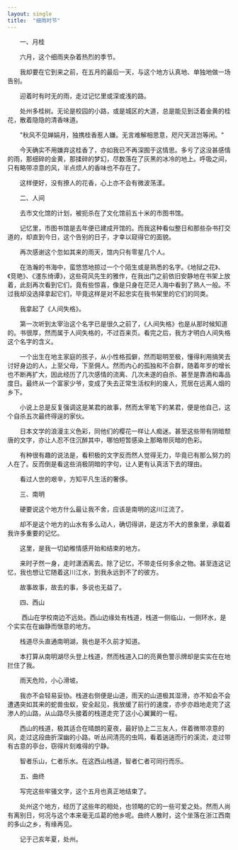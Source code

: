 ```yaml
---
layout: single
title:  "细雨时节"
---
```

&emsp;&emsp;一、月桂

​&emsp;&emsp;六月，这个细雨夹杂着热烈的季节。

&emsp;&emsp;我却要在它到来之前，在五月的最后一天，与这个地方认真地、单独地做一场告别。

&emsp;&emsp;迎着时有时无的雨，走过记忆里或深或浅的路。 

&emsp;&emsp;处州多桂树。无论是校园的小路，或是城区的大道，总是能见到泛着金黄的桂花，散着隐隐的清香味道。

&emsp;&emsp;"秋风不见婵娟月，独携桂香惹人嫌。无言难解相思意，咫尺天涯岂等闲。"

&emsp;&emsp;今天确实不用嫌弃这桂香了，亦如我已不再深囿于这情思。多亏了这没甚感情的雨，那细碎的金黄，那揉碎的梦幻，尽数落在了灰黑的冰冷的地上。呼吸之间，只有略带凉意的风，半点烦人的香味也不存在了。

&emsp;&emsp;这样便好，没有撩人的花香，心上亦不会有微波荡漾。

&emsp;&emsp;二、人间

&emsp;&emsp;去市文化馆的计划，被扼杀在了文化馆前五十米的市图书馆。

&emsp;&emsp;记忆里，市图书馆是去年便已建成开馆的。而我这种看似整日和那些杂书打交道的，却直到今日，这个告别的日子，才幸以窥得它的面貌。

&emsp;&emsp;再次感谢这个忽如其来的雨天，馆内只有零星几个人。

&emsp;&emsp;在浩瀚的书海中，蛮悠悠地掠过一个个陌生或是熟悉的名字。《地狱之花》、《竞艳》、《濹东绮谭》，这些荷风先生的雅作，在我出门之前依旧安静地在书架上放着，此刻再次看到它们，竟有些惊喜，像是只身在茫茫人海中看到了熟人一般。不过我却没选择拿起它们，毕竟这样是对不起忠实在我书架里的它们的同类。

&emsp;&emsp;我拿起了《人间失格》。

&emsp;&emsp;第一次听到太宰治这个名字已是很久之前了，《人间失格》也是从那时候知道的。书很厚，然而属于人间失格的，不过百来页。看完之后，我方才明白人间失格这个名字的含义。

&emsp;&emsp;一个出生在地主家庭的孩子，从小性格孤僻，然而聪明至极，懂得利用搞笑去讨好身边的人，上至父母，下至佣人。然而内心的孤独和不合群，随着年岁的增长也不断再扩大，因此经历了几次感情的流离、几次未遂的自杀、甚至是靠酒和毒品度日。最终从一个富家少爷，变成了失去正常生活权利的废人，荒居在远离人烟的乡下。

&emsp;&emsp;小说上总是反复强调这是某君的故事，然而太宰笔下的某君，便是他自己，这个自杀五次最终得逞的家伙。

&emsp;&emsp;日本文学的浪漫主义色彩，同他们的樱花一样让人痴迷。甚至这些带有阴暗颓唐的文字，亦让人忍不住沉醉其中，哪怕短暂感染上那略带灰暗的色彩。

&emsp;&emsp;有种很有趣的说法是，看积极的文字反而然人觉得无力，毕竟已有那么努力的人在了。反而倒是看这些消极阴暗的字句，让人更有认真活下去的理由。

&emsp;&emsp;看过人世的艰辛，方知平凡生活的奢侈。

&emsp;&emsp;三、南明

&emsp;&emsp;硬要说这个地方什么最让我不舍，应该是南明的这川江流了。

&emsp;&emsp;却不是这个地方的山水有多么动人，确切得讲，是这方不大的景象里，承载着我许多重要的记忆。

&emsp;&emsp;这里，是我一切幼稚情感开始和结束的地方。

&emsp;&emsp;来时孑然一身，走时潇洒离去。除了记忆，不带走任何多余之物。甚至连这记忆，我也想让它随着这川江水，到我永远到不了的彼方。

&emsp;&emsp;故事故事，故去的事，多说也无益了。

&emsp;&emsp;四、西山

&emsp;&emsp; 西山在学校南边不远处。西山边缘处有栈道，栈道一侧临山，一侧环水，是个实实在在幽静而惬意的地方。

&emsp;&emsp;栈道尽头直通南明湖，我也是不久前才知道。

&emsp;&emsp;本打算从南明湖尽头登上栈道，然而栈道入口的亮黄色警示牌却是实实在在地拦住了我。

&emsp;&emsp;雨天危险，小心滑坡。

&emsp;&emsp;我亦不会轻易妥协。栈道右侧便是山道，雨天的山道极其湿滑，亦不知会不会遭遇突如其来的蛇兽虫蚁，安全起见，我放缓了前行的速度，亦步亦趋地走完了这渗人的山路，从山路尽头接着的栈道走完了这小心翼翼的一程。

&emsp;&emsp;西山的栈道，极其适合在晴朗的夏夜，最好协上二三友人，伴着微带凉意的风，走过这段曲折深幽的小路。听丛间清亮的虫鸣，看着遄遄而行的溪流，走过带有古意的亭台，窃得片刻难得的宁静。

&emsp;&emsp;智者乐山，仁者乐水。在这西山栈道，智者仁者可同行而乐。

&emsp;&emsp;五、曲终

&emsp;&emsp;写完这些牢骚文字，这个五月也真正地结束了。

&emsp;&emsp;处州这个地方，经历了这些年的相处，也领略的它的一些可爱之处。然而人尚有离别日，何况与这个本来毫无瓜葛的他乡呢。曲终人散时，这个坐落在浙江西南的多山之乡，有缘再见。        

&emsp;&emsp;记于己亥年夏，处州。
